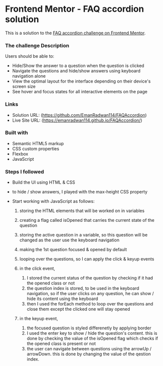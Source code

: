 # Frontend Mentor - FAQ accordion solution

This is a solution to the [FAQ accordion challenge on Frontend Mentor](https://www.frontendmentor.io/challenges/faq-accordion-wyfFdeBwBz).

### The challenge Description

Users should be able to:

- Hide/Show the answer to a question when the question is clicked
- Navigate the questions and hide/show answers using keyboard navigation alone
- View the optimal layout for the interface depending on their device's screen size
- See hover and focus states for all interactive elements on the page

### Links

- Solution URL: (https://github.com/EmanRadwan114/FAQAccordion)
- Live Site URL: (https://emanradwan114.github.io/FAQAccordion/)

### Built with

- Semantic HTML5 markup
- CSS custom properties
- Flexbox
- JavaScript

### Steps I followed

- Build the UI using HTML & CSS
- to hide / show answers, I played with the max-height CSS property
- Start working with JavaScript as follows:

  1. storing the HTML elements that will be worked on in variables
  2. creating a flag called isOpened that carries the current state of the question
  3. storing the active question in a variable, so this question will be changed as the user use the keyboard navigation
  4. making the 1st question focused & opened by default
  5. looping over the questions, so I can apply the click & keyup events
  6. in the click event,

     1. I stored the current status of the question by checking if it had the opened class or not
     2. the question index is stored, to be used in the keyboard navigation, so if the user clicks on any question, he can show / hide its content using the keyboard
     3. then I used the forEach method to loop over the questions and close them except the clicked one will stay opened

  7. in the keyup event,
     1. the focused question is styled differenetly by applying border
     2. I used the enter key to show / hide the question's content. this is done by checking the value of the isOpened flag which checks if the opened class is present or not
     3. the user can navigate between questions using the arrowUp / arrowDown. this is done by changing the value of the qestion index.
